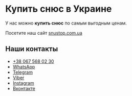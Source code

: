 <h1>Купить снюс в Украине</h1>
<p>У нас можно <strong>купить снюс</strong> по самым выгодным ценам.</p>
<p>Посетите наш сайт <a href="https://snustop.com.ua/">snustop.com.ua</a></p>

<h2>Наши контакты</h2>
<ul> 
	<li><a href="//tel:+380675680230" title="Позвонить">+38 067 568 02 30</a></li> 
	<li><a href="//api.whatsapp.com/send?phone=380675680230&amp;text=Привет" target="_blank" title="Написать в WhatsApp">WhatsApp</a></li>
	<li><a href="//t.me/mirageUA" target="_blank" title="Telegram">Telegram</a></li> 
	<li><a href="//viber://chat?number=+380675680230" target="_blank" title="Написать в viber">Viber</a></li>
	<li><a href="//www.instagram.com/snustop.com.ua/" target="_blank" title="instagram">Instagram</a></li>
	<li><a href="//vk.com/snus_ukraine_kiev" target="_blank" title="вконтакте">Вконтакте</a></li> 
</ul>

